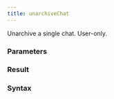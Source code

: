 ```yaml
---
title: unarchiveChat
---
```


Unarchive a single chat. User-only.


### Parameters 



### Result 



### Syntax






